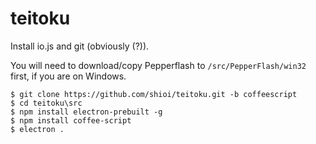 # teitoku

Install io.js and git (obviously (?)).

You will need to download/copy Pepperflash to `/src/PepperFlash/win32` first, if you are on Windows.

```
$ git clone https://github.com/shioi/teitoku.git -b coffeescript
$ cd teitoku\src
$ npm install electron-prebuilt -g
$ npm install coffee-script
$ electron .
```